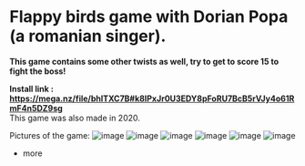 # Flappy birds game with Dorian Popa (a romanian singer).
**This game contains some other twists as well, try to get to score 15 to fight the boss!**

**Install link : https://mega.nz/file/bhlTXC7B#k8IPxJr0U3EDY8pFoRU7BcB5rVJy4o61RmF4n5DZ9sg** <br>
This game was also made in 2020.

Pictures of the game:
![image](https://user-images.githubusercontent.com/30391543/222970000-b96e5bb3-bbe1-4d31-9d4c-225253ade21e.png)
![image](https://user-images.githubusercontent.com/30391543/222970534-d43ec31d-18ad-48a9-9652-77d49d71cadf.png)
![image](https://user-images.githubusercontent.com/30391543/222970024-6813ec2c-b0b6-4440-bdb5-98f3738043ea.png)
![image](https://user-images.githubusercontent.com/30391543/222970040-0c7294ef-9ea9-47cd-85d1-f58e84d54bff.png)
![image](https://user-images.githubusercontent.com/30391543/222970120-08726404-51b0-4abd-88bc-f14308cf906e.png)
![image](https://user-images.githubusercontent.com/30391543/222970191-b8f6bc95-0cfd-4bd3-99e6-dfe078995dff.png)
+ more
